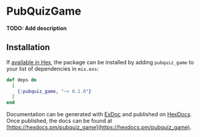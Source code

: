 # PubQuizGame

**TODO: Add description**

## Installation

If [available in Hex](https://hex.pm/docs/publish), the package can be installed
by adding `pubquiz_game` to your list of dependencies in `mix.exs`:

```elixir
def deps do
  [
    {:pubquiz_game, "~> 0.1.0"}
  ]
end
```

Documentation can be generated with [ExDoc](https://github.com/elixir-lang/ex_doc)
and published on [HexDocs](https://hexdocs.pm). Once published, the docs can
be found at [https://hexdocs.pm/pubquiz_game](https://hexdocs.pm/pubquiz_game).

